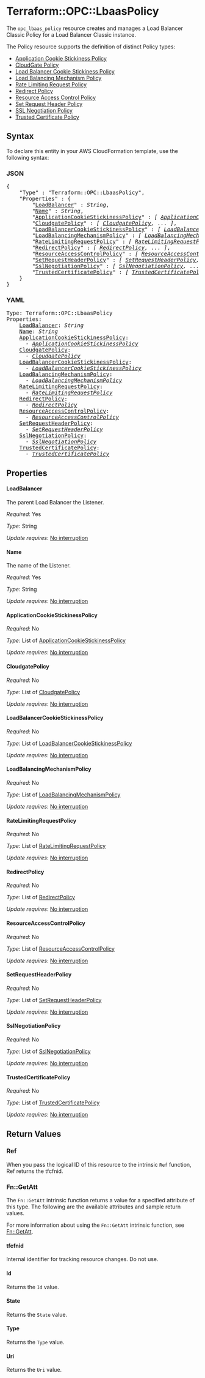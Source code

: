 # Terraform::OPC::LbaasPolicy

The `opc_lbaas_policy` resource creates and manages a Load Balancer Classic Policy for a Load Balancer Classic instance.

The Policy resource supports the definition of distinct Policy types:

- [Application Cookie Stickiness Policy](#application-cookie-stickiness-policy)
- [CloudGate Policy](#cloudgate-policy)
- [Load Balancer Cookie Stickiness Policy](#load-balancer-cookie-stickiness-policy)
- [Load Balancing Mechanism Policy](#load-balancing-mechanism-policy)
- [Rate Limiting Request Policy](#rate-limiting-request-policy)
- [Redirect Policy](#redirect-policy)
- [Resource Access Control Policy](#resource-access-control-policy)
- [Set Request Header Policy](#set-request-header-policy)
- [SSL Negotiation Policy](#set-negotiation-policy)
- [Trusted Certificate Policy](#trusted-certificate-policy)

## Syntax

To declare this entity in your AWS CloudFormation template, use the following syntax:

### JSON

<pre>
{
    "Type" : "Terraform::OPC::LbaasPolicy",
    "Properties" : {
        "<a href="#loadbalancer" title="LoadBalancer">LoadBalancer</a>" : <i>String</i>,
        "<a href="#name" title="Name">Name</a>" : <i>String</i>,
        "<a href="#applicationcookiestickinesspolicy" title="ApplicationCookieStickinessPolicy">ApplicationCookieStickinessPolicy</a>" : <i>[ <a href="applicationcookiestickinesspolicy.md">ApplicationCookieStickinessPolicy</a>, ... ]</i>,
        "<a href="#cloudgatepolicy" title="CloudgatePolicy">CloudgatePolicy</a>" : <i>[ <a href="cloudgatepolicy.md">CloudgatePolicy</a>, ... ]</i>,
        "<a href="#loadbalancercookiestickinesspolicy" title="LoadBalancerCookieStickinessPolicy">LoadBalancerCookieStickinessPolicy</a>" : <i>[ <a href="loadbalancercookiestickinesspolicy.md">LoadBalancerCookieStickinessPolicy</a>, ... ]</i>,
        "<a href="#loadbalancingmechanismpolicy" title="LoadBalancingMechanismPolicy">LoadBalancingMechanismPolicy</a>" : <i>[ <a href="loadbalancingmechanismpolicy.md">LoadBalancingMechanismPolicy</a>, ... ]</i>,
        "<a href="#ratelimitingrequestpolicy" title="RateLimitingRequestPolicy">RateLimitingRequestPolicy</a>" : <i>[ <a href="ratelimitingrequestpolicy.md">RateLimitingRequestPolicy</a>, ... ]</i>,
        "<a href="#redirectpolicy" title="RedirectPolicy">RedirectPolicy</a>" : <i>[ <a href="redirectpolicy.md">RedirectPolicy</a>, ... ]</i>,
        "<a href="#resourceaccesscontrolpolicy" title="ResourceAccessControlPolicy">ResourceAccessControlPolicy</a>" : <i>[ <a href="resourceaccesscontrolpolicy.md">ResourceAccessControlPolicy</a>, ... ]</i>,
        "<a href="#setrequestheaderpolicy" title="SetRequestHeaderPolicy">SetRequestHeaderPolicy</a>" : <i>[ <a href="setrequestheaderpolicy.md">SetRequestHeaderPolicy</a>, ... ]</i>,
        "<a href="#sslnegotiationpolicy" title="SslNegotiationPolicy">SslNegotiationPolicy</a>" : <i>[ <a href="sslnegotiationpolicy.md">SslNegotiationPolicy</a>, ... ]</i>,
        "<a href="#trustedcertificatepolicy" title="TrustedCertificatePolicy">TrustedCertificatePolicy</a>" : <i>[ <a href="trustedcertificatepolicy.md">TrustedCertificatePolicy</a>, ... ]</i>
    }
}
</pre>

### YAML

<pre>
Type: Terraform::OPC::LbaasPolicy
Properties:
    <a href="#loadbalancer" title="LoadBalancer">LoadBalancer</a>: <i>String</i>
    <a href="#name" title="Name">Name</a>: <i>String</i>
    <a href="#applicationcookiestickinesspolicy" title="ApplicationCookieStickinessPolicy">ApplicationCookieStickinessPolicy</a>: <i>
      - <a href="applicationcookiestickinesspolicy.md">ApplicationCookieStickinessPolicy</a></i>
    <a href="#cloudgatepolicy" title="CloudgatePolicy">CloudgatePolicy</a>: <i>
      - <a href="cloudgatepolicy.md">CloudgatePolicy</a></i>
    <a href="#loadbalancercookiestickinesspolicy" title="LoadBalancerCookieStickinessPolicy">LoadBalancerCookieStickinessPolicy</a>: <i>
      - <a href="loadbalancercookiestickinesspolicy.md">LoadBalancerCookieStickinessPolicy</a></i>
    <a href="#loadbalancingmechanismpolicy" title="LoadBalancingMechanismPolicy">LoadBalancingMechanismPolicy</a>: <i>
      - <a href="loadbalancingmechanismpolicy.md">LoadBalancingMechanismPolicy</a></i>
    <a href="#ratelimitingrequestpolicy" title="RateLimitingRequestPolicy">RateLimitingRequestPolicy</a>: <i>
      - <a href="ratelimitingrequestpolicy.md">RateLimitingRequestPolicy</a></i>
    <a href="#redirectpolicy" title="RedirectPolicy">RedirectPolicy</a>: <i>
      - <a href="redirectpolicy.md">RedirectPolicy</a></i>
    <a href="#resourceaccesscontrolpolicy" title="ResourceAccessControlPolicy">ResourceAccessControlPolicy</a>: <i>
      - <a href="resourceaccesscontrolpolicy.md">ResourceAccessControlPolicy</a></i>
    <a href="#setrequestheaderpolicy" title="SetRequestHeaderPolicy">SetRequestHeaderPolicy</a>: <i>
      - <a href="setrequestheaderpolicy.md">SetRequestHeaderPolicy</a></i>
    <a href="#sslnegotiationpolicy" title="SslNegotiationPolicy">SslNegotiationPolicy</a>: <i>
      - <a href="sslnegotiationpolicy.md">SslNegotiationPolicy</a></i>
    <a href="#trustedcertificatepolicy" title="TrustedCertificatePolicy">TrustedCertificatePolicy</a>: <i>
      - <a href="trustedcertificatepolicy.md">TrustedCertificatePolicy</a></i>
</pre>

## Properties

#### LoadBalancer

The parent Load Balancer the Listener.

_Required_: Yes

_Type_: String

_Update requires_: [No interruption](https://docs.aws.amazon.com/AWSCloudFormation/latest/UserGuide/using-cfn-updating-stacks-update-behaviors.html#update-no-interrupt)

#### Name

The name of the Listener.

_Required_: Yes

_Type_: String

_Update requires_: [No interruption](https://docs.aws.amazon.com/AWSCloudFormation/latest/UserGuide/using-cfn-updating-stacks-update-behaviors.html#update-no-interrupt)

#### ApplicationCookieStickinessPolicy

_Required_: No

_Type_: List of <a href="applicationcookiestickinesspolicy.md">ApplicationCookieStickinessPolicy</a>

_Update requires_: [No interruption](https://docs.aws.amazon.com/AWSCloudFormation/latest/UserGuide/using-cfn-updating-stacks-update-behaviors.html#update-no-interrupt)

#### CloudgatePolicy

_Required_: No

_Type_: List of <a href="cloudgatepolicy.md">CloudgatePolicy</a>

_Update requires_: [No interruption](https://docs.aws.amazon.com/AWSCloudFormation/latest/UserGuide/using-cfn-updating-stacks-update-behaviors.html#update-no-interrupt)

#### LoadBalancerCookieStickinessPolicy

_Required_: No

_Type_: List of <a href="loadbalancercookiestickinesspolicy.md">LoadBalancerCookieStickinessPolicy</a>

_Update requires_: [No interruption](https://docs.aws.amazon.com/AWSCloudFormation/latest/UserGuide/using-cfn-updating-stacks-update-behaviors.html#update-no-interrupt)

#### LoadBalancingMechanismPolicy

_Required_: No

_Type_: List of <a href="loadbalancingmechanismpolicy.md">LoadBalancingMechanismPolicy</a>

_Update requires_: [No interruption](https://docs.aws.amazon.com/AWSCloudFormation/latest/UserGuide/using-cfn-updating-stacks-update-behaviors.html#update-no-interrupt)

#### RateLimitingRequestPolicy

_Required_: No

_Type_: List of <a href="ratelimitingrequestpolicy.md">RateLimitingRequestPolicy</a>

_Update requires_: [No interruption](https://docs.aws.amazon.com/AWSCloudFormation/latest/UserGuide/using-cfn-updating-stacks-update-behaviors.html#update-no-interrupt)

#### RedirectPolicy

_Required_: No

_Type_: List of <a href="redirectpolicy.md">RedirectPolicy</a>

_Update requires_: [No interruption](https://docs.aws.amazon.com/AWSCloudFormation/latest/UserGuide/using-cfn-updating-stacks-update-behaviors.html#update-no-interrupt)

#### ResourceAccessControlPolicy

_Required_: No

_Type_: List of <a href="resourceaccesscontrolpolicy.md">ResourceAccessControlPolicy</a>

_Update requires_: [No interruption](https://docs.aws.amazon.com/AWSCloudFormation/latest/UserGuide/using-cfn-updating-stacks-update-behaviors.html#update-no-interrupt)

#### SetRequestHeaderPolicy

_Required_: No

_Type_: List of <a href="setrequestheaderpolicy.md">SetRequestHeaderPolicy</a>

_Update requires_: [No interruption](https://docs.aws.amazon.com/AWSCloudFormation/latest/UserGuide/using-cfn-updating-stacks-update-behaviors.html#update-no-interrupt)

#### SslNegotiationPolicy

_Required_: No

_Type_: List of <a href="sslnegotiationpolicy.md">SslNegotiationPolicy</a>

_Update requires_: [No interruption](https://docs.aws.amazon.com/AWSCloudFormation/latest/UserGuide/using-cfn-updating-stacks-update-behaviors.html#update-no-interrupt)

#### TrustedCertificatePolicy

_Required_: No

_Type_: List of <a href="trustedcertificatepolicy.md">TrustedCertificatePolicy</a>

_Update requires_: [No interruption](https://docs.aws.amazon.com/AWSCloudFormation/latest/UserGuide/using-cfn-updating-stacks-update-behaviors.html#update-no-interrupt)

## Return Values

### Ref

When you pass the logical ID of this resource to the intrinsic `Ref` function, Ref returns the tfcfnid.

### Fn::GetAtt

The `Fn::GetAtt` intrinsic function returns a value for a specified attribute of this type. The following are the available attributes and sample return values.

For more information about using the `Fn::GetAtt` intrinsic function, see [Fn::GetAtt](https://docs.aws.amazon.com/AWSCloudFormation/latest/UserGuide/intrinsic-function-reference-getatt.html).

#### tfcfnid

Internal identifier for tracking resource changes. Do not use.

#### Id

Returns the <code>Id</code> value.

#### State

Returns the <code>State</code> value.

#### Type

Returns the <code>Type</code> value.

#### Uri

Returns the <code>Uri</code> value.

